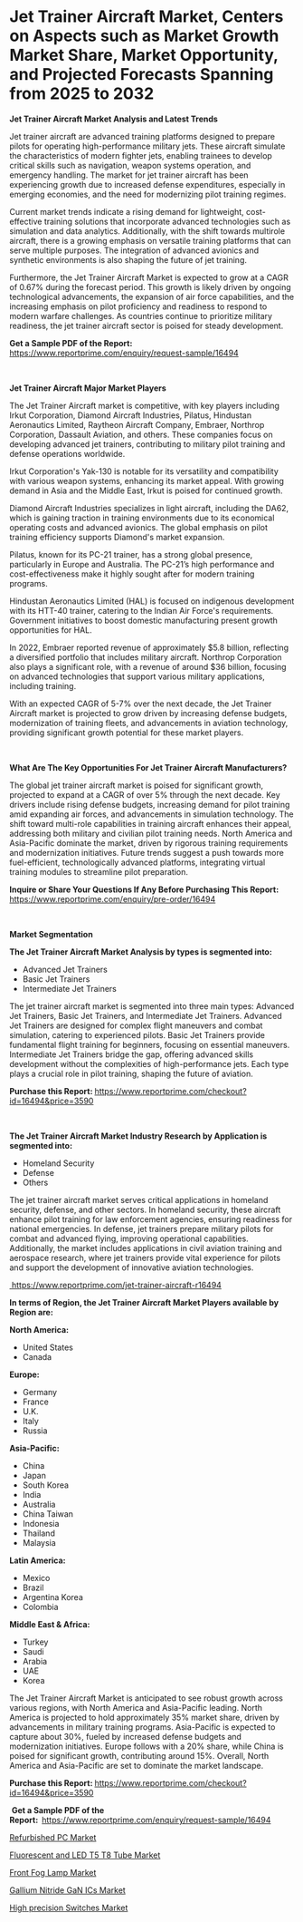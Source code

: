 <p><h1>Jet Trainer Aircraft Market, Centers on Aspects such as Market Growth Market Share, Market Opportunity, and Projected Forecasts Spanning from 2025 to 2032</h1></p><p><strong>Jet Trainer Aircraft Market Analysis and Latest Trends</strong></p>
<p><p>Jet trainer aircraft are advanced training platforms designed to prepare pilots for operating high-performance military jets. These aircraft simulate the characteristics of modern fighter jets, enabling trainees to develop critical skills such as navigation, weapon systems operation, and emergency handling. The market for jet trainer aircraft has been experiencing growth due to increased defense expenditures, especially in emerging economies, and the need for modernizing pilot training regimes.</p><p>Current market trends indicate a rising demand for lightweight, cost-effective training solutions that incorporate advanced technologies such as simulation and data analytics. Additionally, with the shift towards multirole aircraft, there is a growing emphasis on versatile training platforms that can serve multiple purposes. The integration of advanced avionics and synthetic environments is also shaping the future of jet training.</p><p>Furthermore, the Jet Trainer Aircraft Market is expected to grow at a CAGR of 0.67% during the forecast period. This growth is likely driven by ongoing technological advancements, the expansion of air force capabilities, and the increasing emphasis on pilot proficiency and readiness to respond to modern warfare challenges. As countries continue to prioritize military readiness, the jet trainer aircraft sector is poised for steady development.</p></p>
<p><strong>Get a Sample PDF of the Report:&nbsp;</strong> <a href="https://www.reportprime.com/enquiry/request-sample/16494?utm_campaign=2795&utm_medium=2&utm_source=Github&utm_content=ia&utm_term=17032025&utm_id=jet-trainer-aircraft">https://www.reportprime.com/enquiry/request-sample/16494</a></p>
<p>&nbsp;</p>
<p><strong>Jet Trainer Aircraft Major Market Players</strong></p>
<p><p>The Jet Trainer Aircraft market is competitive, with key players including Irkut Corporation, Diamond Aircraft Industries, Pilatus, Hindustan Aeronautics Limited, Raytheon Aircraft Company, Embraer, Northrop Corporation, Dassault Aviation, and others. These companies focus on developing advanced jet trainers, contributing to military pilot training and defense operations worldwide.</p><p>Irkut Corporation's Yak-130 is notable for its versatility and compatibility with various weapon systems, enhancing its market appeal. With growing demand in Asia and the Middle East, Irkut is poised for continued growth.</p><p>Diamond Aircraft Industries specializes in light aircraft, including the DA62, which is gaining traction in training environments due to its economical operating costs and advanced avionics. The global emphasis on pilot training efficiency supports Diamond's market expansion.</p><p>Pilatus, known for its PC-21 trainer, has a strong global presence, particularly in Europe and Australia. The PC-21’s high performance and cost-effectiveness make it highly sought after for modern training programs.</p><p>Hindustan Aeronautics Limited (HAL) is focused on indigenous development with its HTT-40 trainer, catering to the Indian Air Force's requirements. Government initiatives to boost domestic manufacturing present growth opportunities for HAL.</p><p>In 2022, Embraer reported revenue of approximately $5.8 billion, reflecting a diversified portfolio that includes military aircraft. Northrop Corporation also plays a significant role, with a revenue of around $36 billion, focusing on advanced technologies that support various military applications, including training.</p><p>With an expected CAGR of 5-7% over the next decade, the Jet Trainer Aircraft market is projected to grow driven by increasing defense budgets, modernization of training fleets, and advancements in aviation technology, providing significant growth potential for these market players.</p></p>
<p>&nbsp;</p>
<p><strong>What Are The Key Opportunities For Jet Trainer Aircraft Manufacturers?</strong></p>
<p><p>The global jet trainer aircraft market is poised for significant growth, projected to expand at a CAGR of over 5% through the next decade. Key drivers include rising defense budgets, increasing demand for pilot training amid expanding air forces, and advancements in simulation technology. The shift toward multi-role capabilities in training aircraft enhances their appeal, addressing both military and civilian pilot training needs. North America and Asia-Pacific dominate the market, driven by rigorous training requirements and modernization initiatives. Future trends suggest a push towards more fuel-efficient, technologically advanced platforms, integrating virtual training modules to streamline pilot preparation.</p></p>
<p><strong>Inquire or Share Your Questions If Any Before Purchasing This Report:</strong> <a href="https://www.reportprime.com/enquiry/pre-order/16494?utm_campaign=2795&utm_medium=2&utm_source=Github&utm_content=ia&utm_term=17032025&utm_id=jet-trainer-aircraft">https://www.reportprime.com/enquiry/pre-order/16494</a></p>
<p>&nbsp;</p>
<p><strong>Market Segmentation</strong></p>
<p><strong>The Jet Trainer Aircraft Market Analysis by types is segmented into:</strong></p>
<p><ul><li>Advanced Jet Trainers</li><li>Basic Jet Trainers</li><li>Intermediate Jet Trainers</li></ul></p>
<p><p>The jet trainer aircraft market is segmented into three main types: Advanced Jet Trainers, Basic Jet Trainers, and Intermediate Jet Trainers. Advanced Jet Trainers are designed for complex flight maneuvers and combat simulation, catering to experienced pilots. Basic Jet Trainers provide fundamental flight training for beginners, focusing on essential maneuvers. Intermediate Jet Trainers bridge the gap, offering advanced skills development without the complexities of high-performance jets. Each type plays a crucial role in pilot training, shaping the future of aviation.</p></p>
<p><strong>Purchase this Report:&nbsp;</strong><a href="https://www.reportprime.com/checkout?id=16494&price=3590&utm_campaign=2795&utm_medium=2&utm_source=Github&utm_content=ia&utm_term=17032025&utm_id=jet-trainer-aircraft">https://www.reportprime.com/checkout?id=16494&price=3590</a></p>
<p>&nbsp;</p>
<p><strong>The Jet Trainer Aircraft Market Industry Research by Application is segmented into:</strong></p>
<p><ul><li>Homeland Security</li><li>Defense</li><li>Others</li></ul></p>
<p><p>The jet trainer aircraft market serves critical applications in homeland security, defense, and other sectors. In homeland security, these aircraft enhance pilot training for law enforcement agencies, ensuring readiness for national emergencies. In defense, jet trainers prepare military pilots for combat and advanced flying, improving operational capabilities. Additionally, the market includes applications in civil aviation training and aerospace research, where jet trainers provide vital experience for pilots and support the development of innovative aviation technologies.</p></p>
<p><a href="https://www.reportprime.com/jet-trainer-aircraft-r16494?utm_campaign=2795&utm_medium=2&utm_source=Github&utm_content=ia&utm_term=17032025&utm_id=jet-trainer-aircraft">&nbsp;https://www.reportprime.com/jet-trainer-aircraft-r16494</a></p>
<p><strong>In terms of Region, the Jet Trainer Aircraft Market Players available by Region are:</strong></p>
<p>
    <p> <strong> North America: </strong>
        <ul>
            <li>United States</li>
            <li>Canada</li>
        </ul>
        </p> 
    <p> <strong> Europe: </strong>
        <ul>
            <li>Germany</li>
            <li>France</li>
            <li>U.K.</li>
            <li>Italy</li>
            <li>Russia</li>
        </ul>
        </p> 
    <p> <strong> Asia-Pacific: </strong>
        <ul>
            <li>China</li>
            <li>Japan</li>
            <li>South Korea</li>
            <li>India</li>
            <li>Australia</li>
            <li>China Taiwan</li>
            <li>Indonesia</li>
            <li>Thailand</li>
            <li>Malaysia</li>
        </ul>
        </p> 
    <p> <strong> Latin America: </strong>
        <ul>
            <li>Mexico</li>
            <li>Brazil</li>
            <li>Argentina Korea</li>
            <li>Colombia</li>
        </ul>
        </p> 
    <p> <strong> Middle East & Africa: </strong>
        <ul>
            <li>Turkey</li>
            <li>Saudi</li>
            <li>Arabia</li>
            <li>UAE</li>
            <li>Korea</li>
        </ul>
    </p>
    </p>
<p><p>The Jet Trainer Aircraft Market is anticipated to see robust growth across various regions, with North America and Asia-Pacific leading. North America is projected to hold approximately 35% market share, driven by advancements in military training programs. Asia-Pacific is expected to capture about 30%, fueled by increased defense budgets and modernization initiatives. Europe follows with a 20% share, while China is poised for significant growth, contributing around 15%. Overall, North America and Asia-Pacific are set to dominate the market landscape.</p></p>
<p><strong>Purchase this Report: </strong><a href="https://www.reportprime.com/checkout?id=16494&price=3590&utm_campaign=2795&utm_medium=2&utm_source=Github&utm_content=ia&utm_term=17032025&utm_id=jet-trainer-aircraft">https://www.reportprime.com/checkout?id=16494&price=3590</a></p>
<p>&nbsp;<strong>Get a Sample PDF of the Report:&nbsp;&nbsp;</strong><a href="https://www.reportprime.com/enquiry/request-sample/16494?utm_campaign=2795&utm_medium=2&utm_source=Github&utm_content=ia&utm_term=17032025&utm_id=jet-trainer-aircraft">https://www.reportprime.com/enquiry/request-sample/16494</a></p>
<p><strong></strong></p>
<p><p><a href="https://www.linkedin.com/pulse/refurbished-pc-market-forecast-key-factors-boosting-45-growth-kvjnc?utm_campaign=2795&utm_medium=2&utm_source=Github&utm_content=ia&utm_term=17032025&utm_id=jet-trainer-aircraft">Refurbished PC Market</a></p><p><a href="https://www.linkedin.com/pulse/consistent-increase-fluorescent-led-t5-t8-tube-market-urapc?utm_campaign=2795&utm_medium=2&utm_source=Github&utm_content=ia&utm_term=17032025&utm_id=jet-trainer-aircraft">Fluorescent and LED T5 T8 Tube Market</a></p><p><a href="https://github.com/lisaeichler20775/Market-Research-Report-List-1/blob/main/front-fog-lamp-market.md?utm_campaign=2795&utm_medium=2&utm_source=Github&utm_content=ia&utm_term=17032025&utm_id=jet-trainer-aircraft">Front Fog Lamp Market</a></p><p><a href="https://www.linkedin.com/pulse/gallium-nitride-gan-ics-market-growth-projections-96-cagr-from-epqmc?utm_campaign=2795&utm_medium=2&utm_source=Github&utm_content=ia&utm_term=17032025&utm_id=jet-trainer-aircraft">Gallium Nitride GaN ICs Market</a></p><p><a href="https://www.linkedin.com/pulse/evaluating-profitability-high-precision-switches-market-report-3y9ke?utm_campaign=2795&utm_medium=2&utm_source=Github&utm_content=ia&utm_term=17032025&utm_id=jet-trainer-aircraft">High precision Switches Market</a></p></p>